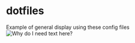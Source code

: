 # dotfiles
Example of general display using these config files
![Why do I need text here?](https://github.com/WalterSmuts/dotfiles/blob/master/example.png "Example Desktop")
